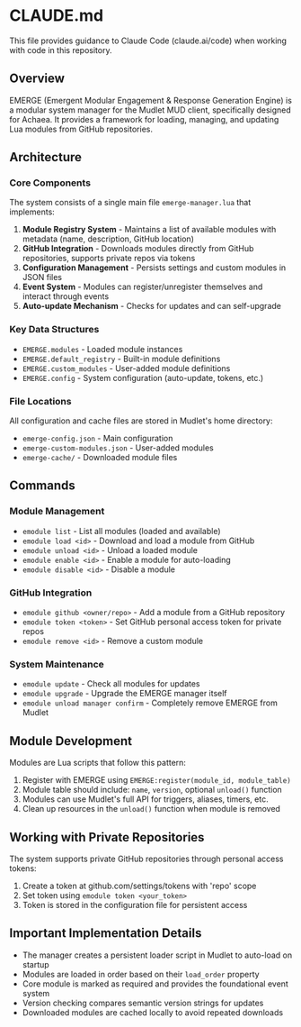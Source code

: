 # CLAUDE.md

This file provides guidance to Claude Code (claude.ai/code) when working with code in this repository.

## Overview

EMERGE (Emergent Modular Engagement & Response Generation Engine) is a modular system manager for the Mudlet MUD client, specifically designed for Achaea. It provides a framework for loading, managing, and updating Lua modules from GitHub repositories.

## Architecture

### Core Components

The system consists of a single main file `emerge-manager.lua` that implements:

1. **Module Registry System** - Maintains a list of available modules with metadata (name, description, GitHub location)
2. **GitHub Integration** - Downloads modules directly from GitHub repositories, supports private repos via tokens
3. **Configuration Management** - Persists settings and custom modules in JSON files
4. **Event System** - Modules can register/unregister themselves and interact through events
5. **Auto-update Mechanism** - Checks for updates and can self-upgrade

### Key Data Structures

- `EMERGE.modules` - Loaded module instances
- `EMERGE.default_registry` - Built-in module definitions
- `EMERGE.custom_modules` - User-added module definitions
- `EMERGE.config` - System configuration (auto-update, tokens, etc.)

### File Locations

All configuration and cache files are stored in Mudlet's home directory:
- `emerge-config.json` - Main configuration
- `emerge-custom-modules.json` - User-added modules
- `emerge-cache/` - Downloaded module files

## Commands

### Module Management
- `emodule list` - List all modules (loaded and available)
- `emodule load <id>` - Download and load a module from GitHub
- `emodule unload <id>` - Unload a loaded module
- `emodule enable <id>` - Enable a module for auto-loading
- `emodule disable <id>` - Disable a module

### GitHub Integration
- `emodule github <owner/repo>` - Add a module from a GitHub repository
- `emodule token <token>` - Set GitHub personal access token for private repos
- `emodule remove <id>` - Remove a custom module

### System Maintenance
- `emodule update` - Check all modules for updates
- `emodule upgrade` - Upgrade the EMERGE manager itself
- `emodule unload manager confirm` - Completely remove EMERGE from Mudlet

## Module Development

Modules are Lua scripts that follow this pattern:

1. Register with EMERGE using `EMERGE:register(module_id, module_table)`
2. Module table should include: `name`, `version`, optional `unload()` function
3. Modules can use Mudlet's full API for triggers, aliases, timers, etc.
4. Clean up resources in the `unload()` function when module is removed

## Working with Private Repositories

The system supports private GitHub repositories through personal access tokens:
1. Create a token at github.com/settings/tokens with 'repo' scope
2. Set token using `emodule token <your_token>`
3. Token is stored in the configuration file for persistent access

## Important Implementation Details

- The manager creates a persistent loader script in Mudlet to auto-load on startup
- Modules are loaded in order based on their `load_order` property
- Core module is marked as required and provides the foundational event system
- Version checking compares semantic version strings for updates
- Downloaded modules are cached locally to avoid repeated downloads